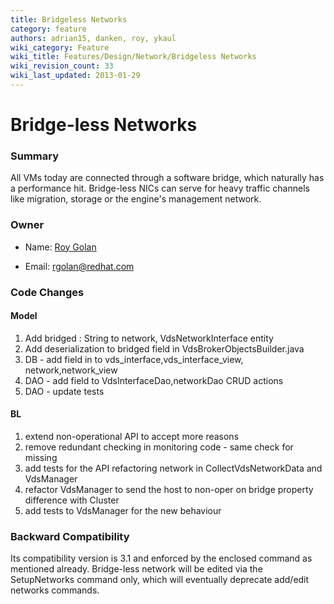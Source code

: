 ```yaml
---
title: Bridgeless Networks
category: feature
authors: adrian15, danken, roy, ykaul
wiki_category: Feature
wiki_title: Features/Design/Network/Bridgeless Networks
wiki_revision_count: 33
wiki_last_updated: 2013-01-29
---
```


# Bridge-less Networks

### Summary

All VMs today are connected through a software bridge, which naturally has a performance hit.
Bridge-less NICs can serve for heavy traffic channels like migration, storage or the engine's management network.

### Owner

*   Name: [ Roy Golan](User:MyUser)

<!-- -->

*   Email: rgolan@redhat.com

### Code Changes

#### Model

1.  Add bridged : String to network, VdsNetworkInterface entity
2.  Add deserialization to bridged field in VdsBrokerObjectsBuilder.java
3.  DB - add field in to vds_interface,vds_interface_view, network,network_view
4.  DAO - add field to VdsInterfaceDao,networkDao CRUD actions
5.  DAO - update tests

#### BL

1.  extend non-operational API to accept more reasons
2.  remove redundant checking in monitoring code - same check for missing
3.  add tests for the API refactoring network in CollectVdsNetworkData and VdsManager
4.  refactor VdsManager to send the host to non-oper on bridge property difference with Cluster
5.  add tests to VdsManager for the new behaviour

### Backward Compatibility

Its compatibility version is 3.1 and enforced by the enclosed command as mentioned already. Bridge-less network will be edited via the SetupNetworks command only, which will eventually deprecate add/edit networks commands.
